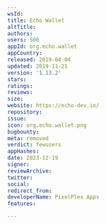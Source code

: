 ```yaml
---
wsId: 
title: Echo Wallet
altTitle: 
authors: 
users: 500
appId: org.echo.wallet
appCountry: 
released: 2019-04-04
updated: 2019-11-21
version: '1.13.2'
stars: 
ratings: 
reviews: 
size: 
website: https://echo-dev.io/
repository: 
issue: 
icon: org.echo.wallet.png
bugbounty: 
meta: removed
verdict: fewusers
appHashes: 
date: 2023-12-19
signer: 
reviewArchive: 
twitter: 
social: 
redirect_from: 
developerName: PixelPlex Apps
features: 

---
```


